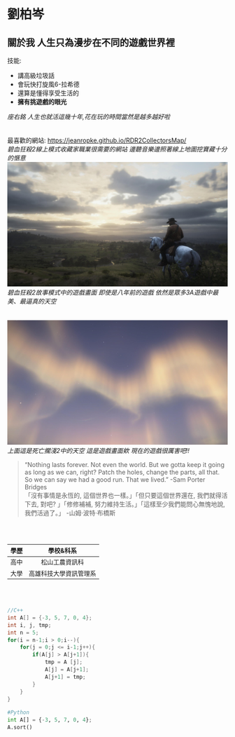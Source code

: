 # 劉柏岑
## 關於我  人生只為漫步在不同的遊戲世界裡

技能:
- 講高級垃圾話
- 會玩快打旋風6-拉希德
- 還算是懂得享受生活的
-  **擁有挑遊戲的眼光**

*座右銘 人生也就活這幾十年,花在玩的時間當然是越多越好啦*  
<br>
<br>
最喜歡的網站:
https://jeanropke.github.io/RDR2CollectorsMap/  
*碧血狂殺2線上模式收藏家職業很需要的網站 邊聽音樂邊照著線上地圖挖寶藏十分的愜意*  
![photo](rdr2.jpg)  
*碧血狂殺2故事模式中的遊戲畫面 即使是八年前的遊戲 依然是眾多3A遊戲中最美、最逼真的天空*  
<br>
<br>
![photo](DS2_SKY.jpg)  
*上面這是死亡擱淺2中的天空 這是遊戲畫面欸 現在的遊戲很厲害吧!!*  

>“Nothing lasts forever. Not even the world. But we gotta keep it going as long as we can, right? Patch the holes, change the parts, all that. So we can say we had a good run. That we lived.” -Sam Porter Bridges  
>「沒有事情是永恆的, 這個世界也一樣。」「但只要這個世界還在, 我們就得活下去, 對吧? 」「修修補補, 努力維持生活。」「這樣至少我們能問心無愧地說, 我們活過了。」 -山姆·波特·布橋斯  
<br>
<br>

| 學歷 | 學校&科系 |
|:---:|:---:|
| 高中 | 松山工農資訊科 |
| 大學 | 高雄科技大學資訊管理系 |  
<br>
<br>

```c++
//C++
int A[] = {-3, 5, 7, 0, 4};
int i, j, tmp;
int n = 5;
for(i = n-1;i > 0;i--){
    for(j = 0;j <= i-1;j++){
        if(A[j] > A[j+1]){
            tmp = A [j];
            A[j] = A[j+1];
            A[j+1] = tmp;
        }
    }
}
```

```python
#Python
int A[] = {-3, 5, 7, 0, 4};
A.sort()
